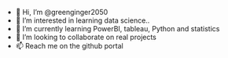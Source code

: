 - 👋 Hi, I’m @greenginger2050
- 👀 I’m interested in learning data science..
- 🌱 I’m currently learning PowerBI, tableau, Python and statistics
- 💞️ I’m looking to collaborate on real projects
- 📫 Reach me on the github portal

<!---
greenginger2050/greenginger2050 is a ✨ special ✨ repository because its `README.md` (this file) appears on your GitHub profile.
You can click the Preview link to take a look at your changes.
--->
